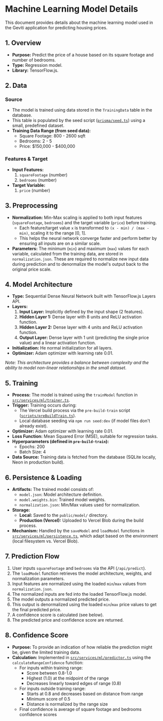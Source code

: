 # Machine Learning Model Details

This document provides details about the machine learning model used in the Geviti application for predicting housing prices.

## 1. Overview

- **Purpose:** Predict the price of a house based on its square footage and number of bedrooms.
- **Type:** Regression model.
- **Library:** TensorFlow.js.

## 2. Data

### Source

- The model is trained using data stored in the `TrainingData` table in the database.
- This table is populated by the seed script ([`prisma/seed.ts`](/Users/dylankinsella/geviti/prisma/seed.ts)) using a small, predefined dataset.
- **Training Data Range (from seed data):**
  - Square Footage: 800 - 2600 sqft
  - Bedrooms: 2 - 5
  - Price: $150,000 - $400,000

### Features & Target

- **Input Features:**
  1.  `squareFootage` (number)
  2.  `bedrooms` (number)
- **Target Variable:**
  1.  `price` (number)

## 3. Preprocessing

- **Normalization:** Min-Max scaling is applied to both input features (`squareFootage`, `bedrooms`) and the target variable (`price`) before training.
  - Each feature/target value `x` is transformed to `(x - min) / (max - min)`, scaling it to the range [0, 1].
  - This helps the neural network converge faster and perform better by ensuring all inputs are on a similar scale.
- **Parameters:** The minimum (`min`) and maximum (`max`) values for each variable, calculated from the training data, are stored in `normalization.json`. These are required to normalize new input data during prediction and to denormalize the model's output back to the original price scale.

## 4. Model Architecture

- **Type:** Sequential Dense Neural Network built with TensorFlow.js Layers API.
- **Layers:**
  1. **Input Layer:** Implicitly defined by the input shape (2 features).
  2. **Hidden Layer 1:** Dense layer with 8 units and ReLU activation function.
  3. **Hidden Layer 2:** Dense layer with 4 units and ReLU activation function.
  4. **Output Layer:** Dense layer with 1 unit (predicting the single price value) and a linear activation function.
- **Initialization:** He normal initialization for all layers.
- **Optimizer:** Adam optimizer with learning rate 0.01.

_Note: This architecture provides a balance between complexity and the ability to model non-linear relationships in the small dataset._

## 5. Training

- **Process:** The model is trained using the `trainModel` function in [`src/services/ml/trainer.ts`](/Users/dylankinsella/geviti/src/services/ml/trainer.ts).
- **Trigger:** Training occurs during:
  - The Vercel build process via the `pre-build-train` script ([`scripts/preBuildTrain.ts`](/Users/dylankinsella/geviti/scripts/preBuildTrain.ts)).
  - Local database seeding via `npm run seed:dev` (if model files don't already exist).
- **Optimizer:** Adam optimizer with learning rate 0.01.
- **Loss Function:** Mean Squared Error (MSE), suitable for regression tasks.
- **Hyperparameters (defined in `pre-build-train`):**
  - Epochs: 200
  - Batch Size: 4
- **Data Source:** Training data is fetched from the database (SQLite locally, Neon in production build).

## 6. Persistence & Loading

- **Artifacts:** The trained model consists of:
  - `model.json`: Model architecture definition.
  - `model.weights.bin`: Trained model weights.
  - `normalization.json`: Min/Max values used for normalization.
- **Storage:**
  - **Local:** Saved to the `public/model/` directory.
  - **Production (Vercel):** Uploaded to Vercel Blob during the build process.
- **Mechanism:** Handled by the `saveModel` and `loadModel` functions in [`src/services/ml/persistence.ts`](/Users/dylankinsella/geviti/src/services/ml/persistence.ts), which adapt based on the environment (local filesystem vs. Vercel Blob).

## 7. Prediction Flow

1.  User inputs `squareFootage` and `bedrooms` via the API (`/api/predict`).
2.  The `loadModel` function retrieves the model architecture, weights, and normalization parameters.
3.  Input features are normalized using the loaded `min`/`max` values from `normalization.json`.
4.  The normalized inputs are fed into the loaded TensorFlow.js model.
5.  The model outputs a normalized predicted price.
6.  This output is denormalized using the loaded `min`/`max` price values to get the final predicted price.
7.  A confidence score is calculated (see below).
8.  The predicted price and confidence score are returned.

## 8. Confidence Score

- **Purpose:** To provide an indication of how reliable the prediction might be, given the limited training data.
- **Calculation:** Implemented in [`src/services/ml/predictor.ts`](/Users/dylankinsella/geviti/src/services/ml/predictor.ts) using the `calculateRangeConfidence` function:
  - For inputs within training range:
    - Score between 0.8-1.0
    - Highest (1.0) at the midpoint of the range
    - Decreases linearly toward edges of range (0.8)
  - For inputs outside training range:
    - Starts at 0.8 and decreases based on distance from range
    - Minimum score of 0.5
    - Distance is normalized by the range size
  - Final confidence is average of square footage and bedrooms confidence scores
